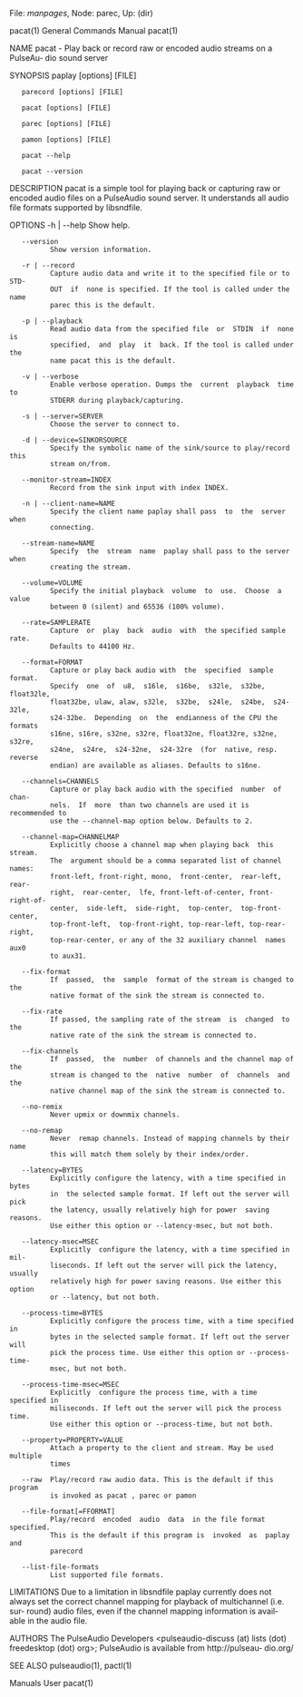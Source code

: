 File: *manpages*,  Node: parec,  Up: (dir)

pacat(1)                    General Commands Manual                   pacat(1)



NAME
       pacat  - Play back or record raw or encoded audio streams on a PulseAu‐
       dio sound server

SYNOPSIS
       paplay [options] [FILE]

       parecord [options] [FILE]

       pacat [options] [FILE]

       parec [options] [FILE]

       pamon [options] [FILE]

       pacat --help

       pacat --version

DESCRIPTION
       pacat is a simple tool for playing back or  capturing  raw  or  encoded
       audio files on a PulseAudio sound server. It understands all audio file
       formats supported by libsndfile.

OPTIONS
       -h | --help
              Show help.

       --version
              Show version information.

       -r | --record
              Capture audio data and write it to the specified file or to STD‐
              OUT  if  none is specified. If the tool is called under the name
              parec this is the default.

       -p | --playback
              Read audio data from the specified file  or  STDIN  if  none  is
              specified,  and  play  it  back. If the tool is called under the
              name pacat this is the default.

       -v | --verbose
              Enable verbose operation. Dumps the  current  playback  time  to
              STDERR during playback/capturing.

       -s | --server=SERVER
              Choose the server to connect to.

       -d | --device=SINKORSOURCE
              Specify the symbolic name of the sink/source to play/record this
              stream on/from.

       --monitor-stream=INDEX
              Record from the sink input with index INDEX.

       -n | --client-name=NAME
              Specify the client name paplay shall pass  to  the  server  when
              connecting.

       --stream-name=NAME
              Specify  the  stream  name  paplay shall pass to the server when
              creating the stream.

       --volume=VOLUME
              Specify the initial playback  volume  to  use.  Choose  a  value
              between 0 (silent) and 65536 (100% volume).

       --rate=SAMPLERATE
              Capture  or  play  back  audio  with  the specified sample rate.
              Defaults to 44100 Hz.

       --format=FORMAT
              Capture or play back audio with  the  specified  sample  format.
              Specify  one  of  u8,  s16le,  s16be,  s32le,  s32be, float32le,
              float32be, ulaw, alaw, s32le,  s32be,  s24le,  s24be,  s24-32le,
              s24-32be.  Depending  on  the  endianness of the CPU the formats
              s16ne, s16re, s32ne, s32re, float32ne, float32re, s32ne,  s32re,
              s24ne,  s24re,  s24-32ne,  s24-32re  (for  native, resp. reverse
              endian) are available as aliases. Defaults to s16ne.

       --channels=CHANNELS
              Capture or play back audio with the specified  number  of  chan‐
              nels.  If  more  than two channels are used it is recommended to
              use the --channel-map option below. Defaults to 2.

       --channel-map=CHANNELMAP
              Explicitly choose a channel map when playing back  this  stream.
              The  argument should be a comma separated list of channel names:
              front-left, front-right, mono,  front-center,  rear-left,  rear-
              right,  rear-center,  lfe, front-left-of-center, front-right-of-
              center,  side-left,  side-right,  top-center,  top-front-center,
              top-front-left,  top-front-right, top-rear-left, top-rear-right,
              top-rear-center, or any of the 32 auxiliary channel  names  aux0
              to aux31.

       --fix-format
              If  passed,  the  sample  format of the stream is changed to the
              native format of the sink the stream is connected to.

       --fix-rate
              If passed, the sampling rate of the stream  is  changed  to  the
              native rate of the sink the stream is connected to.

       --fix-channels
              If  passed,  the  number  of channels and the channel map of the
              stream is changed to the  native  number  of  channels  and  the
              native channel map of the sink the stream is connected to.

       --no-remix
              Never upmix or downmix channels.

       --no-remap
              Never  remap channels. Instead of mapping channels by their name
              this will match them solely by their index/order.

       --latency=BYTES
              Explicitly configure the latency, with a time specified in bytes
              in  the selected sample format. If left out the server will pick
              the latency, usually relatively high for power  saving  reasons.
              Use either this option or --latency-msec, but not both.

       --latency-msec=MSEC
              Explicitly  configure the latency, with a time specified in mil‐
              liseconds. If left out the server will pick the latency, usually
              relatively high for power saving reasons. Use either this option
              or --latency, but not both.

       --process-time=BYTES
              Explicitly configure the process time, with a time specified  in
              bytes in the selected sample format. If left out the server will
              pick the process time. Use either this option or --process-time-
              msec, but not both.

       --process-time-msec=MSEC
              Explicitly  configure the process time, with a time specified in
              miliseconds. If left out the server will pick the process  time.
              Use either this option or --process-time, but not both.

       --property=PROPERTY=VALUE
              Attach a property to the client and stream. May be used multiple
              times

       --raw  Play/record raw audio data. This is the default if this  program
              is invoked as pacat , parec or pamon

       --file-format[=FFORMAT]
              Play/record  encoded  audio  data  in the file format specified.
              This is the default if this program is  invoked  as  paplay  and
              parecord

       --list-file-formats
              List supported file formats.

LIMITATIONS
       Due  to a limitation in libsndfile paplay currently does not always set
       the correct channel mapping for playback  of  multichannel  (i.e.  sur‐
       round)  audio  files, even if the channel mapping information is avail‐
       able in the audio file.

AUTHORS
       The  PulseAudio  Developers  <pulseaudio-discuss   (at)   lists   (dot)
       freedesktop  (dot)  org>;  PulseAudio is available from http://pulseau‐
       dio.org/

SEE ALSO
       pulseaudio(1), pactl(1)



Manuals                              User                             pacat(1)
